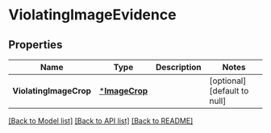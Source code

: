 # ViolatingImageEvidence

## Properties
Name | Type | Description | Notes
------------ | ------------- | ------------- | -------------
**ViolatingImageCrop** | [***ImageCrop**](ImageCrop.md) |  | [optional] [default to null]

[[Back to Model list]](../README.md#documentation-for-models) [[Back to API list]](../README.md#documentation-for-api-endpoints) [[Back to README]](../README.md)

